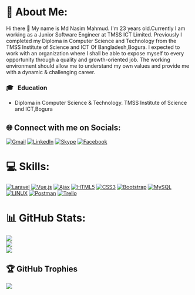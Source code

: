 # 💫 About Me:
Hi there 👋 My name is Md Nasim Mahmud. I'm 23 years old.Currently I am working as a Junior Software Engineer at TMSS ICT Limited. Previously I completed my Diploma in Computer Science and Technology from the TMSS Institute of Science and ICT Of Bangladesh,Bogura. I expected to work with an organization where I shall be able to expose myself to every opportunity through a quality and growth-oriented job. The working environment should allow me to understand my own values and provide me with a dynamic & challenging career.
### 🎓 &nbsp; Education
* Diploma in Computer Science & Technology. TMSS Institute of Science and ICT,Bogura
## 🌐 Connect with me on Socials:
[![Gmail](https://img.shields.io/badge/%20-Send%20Mail-black?color=ef5350&labelColor=ef5350&logo=gmail&logoColor=ffffff)](mailto:letsgonasim@gmail.com)
[![LinkedIn](https://img.shields.io/badge/LinkedIn-%230077B5.svg?logo=linkedin&logoColor=white)](https://www.linkedin.com/in/dev-nasim/)
[![Skype](https://img.shields.io/badge/Skype-join.skype.com-blue?logo=Skype&logoColor=white)](https://join.skype.com/invite/ypsdqX9qV2zB)
[![Facebook](https://img.shields.io/badge/Facebook-%231877F2.svg?logo=Facebook&logoColor=white)](https://www.facebook.com/letsgoNasim/)

# 💻 Skills:
[![Laravel](https://img.shields.io/badge/laravel-%23FF2D20.svg?style=for-the-badge&logo=laravel&logoColor=white)](https://laravel.com/)
[![Vue.js](https://img.shields.io/badge/vuejs-%2335495e.svg?style=for-the-badge&logo=vuedotjs&logoColor=%234FC08D)]()
[![Ajax](https://img.shields.io/badge/Ajax-%23239120.svg?style=for-the-badge&logo=ajax&logoColor=white)]()
[![HTML5](https://img.shields.io/badge/html5-%23E34F26.svg?style=for-the-badge&logo=html5&logoColor=white)]()
[![CSS3](https://img.shields.io/badge/css3-%231572B6.svg?style=for-the-badge&logo=css3&logoColor=white)]()
[![Bootstrap](https://img.shields.io/badge/bootstrap-%23563D7C.svg?style=for-the-badge&logo=bootstrap&logoColor=white)]()
[![MySQL](https://img.shields.io/badge/mysql-%2300f.svg?style=for-the-badge&logo=mysql&logoColor=white)]()
[![LINUX](https://img.shields.io/badge/Linux-FCC624?style=for-the-badge&logo=linux&logoColor=black)]()
[![Postman](https://img.shields.io/badge/Postman-FF6C37?style=for-the-badge&logo=postman&logoColor=white)]()
[![Trello](https://img.shields.io/badge/Trello-%23026AA7.svg?style=for-the-badge&logo=Trello&logoColor=white)]()


# 📊 GitHub Stats:
![](https://github-readme-stats.vercel.app/api?username=dev-nasim&theme=chartreuse-dark&hide_border=false&include_all_commits=false&count_private=true)<br/>
![](https://github-readme-streak-stats.herokuapp.com/?user=dev-nasim&theme=chartreuse-dark&hide_border=false)<br/>
![](https://github-readme-stats.vercel.app/api/top-langs/?username=dev-nasim&theme=chartreuse-dark&hide_border=false&include_all_commits=false&count_private=true&layout=compact)

## 🏆 GitHub Trophies
![](https://github-profile-trophy.vercel.app/?username=shahriarshawon01&theme=gruvbox&no-frame=false&no-bg=true&margin-w=4)
